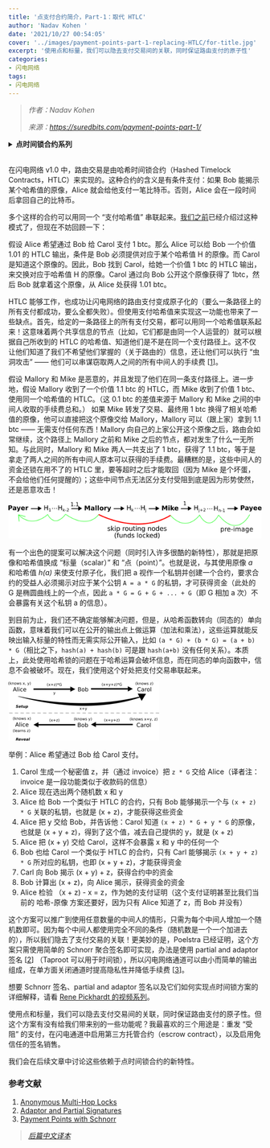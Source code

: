 ```yaml
---
title: '点支付合约简介，Part-1：取代 HTLC'
author: 'Nadav Kohen '
date: '2021/10/27 00:54:05'
cover: '../images/payment-points-part-1-replacing-HTLC/for-title.jpg'
excerpt: '使用点和标量，我们可以隐去支付交易间的关联，同时保证路由支付的原子性'
categories:
- 闪电网络
tags:
- 闪电网络
---
```



> *作者：Nadav Kohen*
> 
> *来源：<https://suredbits.com/payment-points-part-1/>*

<details><summary><strong>点时间锁合约系列</strong></summary>
<a href="https://suredbits.com/payment-points-part-1/">Payment Points Part 1: Replacing HTLCs</a><br>
<a href="https://suredbits.com/payment-points-part-2-stuckless-payments/">Payment Points Part 2: “Stuckless” Payments</a><br>
<a href="https://suredbits.com/payment-points-part-3-escrow-contracts/">Payment Points Part 3: Escrow Contracts</a><br>
<a href="https://suredbits.com/payment-points-part-4-selling-signatures/">Payment Points Part 4: Selling Signatures</a>
</details><br>

在闪电网络 v1.0 中，路由交易是由哈希时间锁合约（Hashed Timelock Contracts，HTLC）来实现的。这种合约的含义是有条件支付：如果 Bob 能揭示某个哈希值的原像，Alice 就会给他支付一笔比特币。否则，Alice 会在一段时间后拿回自己的比特币。

多个这样的合约可以用同一个 “支付哈希值” 串联起来。[我们之前](https://suredbits.com/lightning-network-101-routing/)已经介绍过这种模式了，但现在不妨回顾一下：

假设 Alice 希望通过 Bob 给 Carol 支付 1 btc。那么 Alice 可以给 Bob 一个价值 1.01 的 HTLC 输出，条件是 Bob 必须提供对应于某个哈希值 H 的原像。而 Carol 是知道这个原像的。因此，Bob 找到 Carol，给她一个价值 1 btc 的 HTLC 输出，来交换对应于哈希值 H 的原像。Carol 通过向 Bob 公开这个原像获得了 1btc，然后 Bob 就拿着这个原像，从 Alice 处获得 1.01 btc。

HTLC 能够工作，也成功让闪电网络的路由支付变成原子化的（要么一条路径上的所有支付都成功，要么全都失败）。但使用支付哈希值来实现这一功能也带来了一些缺点。首先，给定的一条路径上的所有支付交易，都可以用同一个哈希值联系起来！这意味着两个共享信息的节点（比如，它们都是由同一个人运营的）就可以根据自己所收到的 HTLC 的哈希值、知道他们是不是在同一个支付路径上。这不仅让他们知道了我们不希望他们掌握的（关于路由的）信息，还让他们可以执行 “虫洞攻击” —— 他们可以串谋窃取两人之间的所有中间人的手续费 [<a href="#note">1</a>]。

假设 Mallory 和 Mike 是恶意的，并且发现了他们在同一条支付路径上。进一步地，假设 Mallory 收到了一个价值 1.1 btc 的 HTLC，而 Mike 收到了价值 1 btc、使用同一个哈希值的 HTLC。（这 0.1 btc 的差值来源于 Mallory 和 Mike 之间的中间人收取的手续费总和。） 如果 Mike 转发了交易、最终用 1 btc 换得了相关哈希值的原像，他可以直接把这个原像交给 Mallory，Mallory 可以（跟上家）拿到 1.1 btc —— 无需支付任何东西！Mallory 向自己的上家公开这个原像之后，路由会如常继续，这个路径上 Mallory 之前和 Mike 之后的节点，都对发生了什么一无所知。与此同时，Mallory 和 Mike 两人一共支出了 1 btc，获得了 1.1 btc，等于是拿走了两人之间的所有中间人原本可以获得的手续费。最糟糕的是，这些中间人的资金还锁在用不了的 HTLC 里，要等超时之后才能取回（因为 Mike 是个坏蛋，不会给他们任何提醒的）；这些中间节点无法区分支付受阻到底是因为形势使然，还是恶意攻击！

![Wormhole Attack](../images/payment-points-part-1-replacing-HTLC/eAttack.png)

有一个出色的提案可以解决这个问题（同时引入许多很酷的新特性），那就是把原像和哈希值换成 “标量（scalar）” 和 “点（point）”。也就是说，与其使用原像 *a* 和哈希值 *h(a)* 来使支付原子化，我们把 a 视作一个私钥并创建一个合约，要求合约的受益人必须揭示对应于某个公钥 `A = a * G` 的私钥，才可获得资金（此处的 G 是椭圆曲线上的一个点，因此 `a * G = G + G + ... + G`（即 G 相加 a 次）不会暴露有关这个私钥 a 的信息）。

到目前为止，我们还不确定能够解决问题，但是，从哈希函数转向（同态的）单向函数，意味着我们可以在公开的输出点上做运算（加法和乘法），这些运算就能反映出输入标量的特性而无需实际公开输入，比如 `(a * G) + (b * G) = (a + b) * G`（相比之下，`hash(a) + hash(b)` 可是跟 `hash(a+b)` 没有任何关系）。本质上，此处使用哈希锁的问题在于哈希运算会破坏信息，而在同态的单向函数中，信息不会被破坏。现在，我们使用这个好处把支付交易串联起来。

![Payment Point](../images/payment-points-part-1-replacing-HTLC/300x117.png)

举例：Alice 希望通过 Bob 给 Carol 支付。

1. Carol 生成一个秘密值 z，并（通过 invoice）把 `z * G` 交给 Alice（译者注：invoice 是一段功能类似于收款码的信息）
2. Alice 现在选出两个随机数 x 和 y
3. Alice 给 Bob 一个类似于 HTLC 的合约，只有 Bob 能够揭示一个与 `(x + z) * G` 关联的私钥，也就是 (x + z)，才能获得这些资金
4. Alice 把 y 交给 Bob，并告诉他：Carol 知道 `(x + z) * G + y * G` 的原像，也就是 (x + y + z)，得到了这个值，减去自己提供的 y，就是 (x + z)
5. Alice 把 (x + y) 交给 Carol，这样不会暴露 x 和 y 中的任何一个
6. Bob 也给 Carol 一个类似于 HTLC 的合约，只有 Carl 能够揭示 `(x + y + z) * G` 所对应的私钥，也即 (x + y + z)，才能获得资金
7. Carl 向 Bob 揭示 (x + y) + z，获得合约中的资金
8. Bob 计算出 (x + z)，向 Alice 揭示，获得资金的资金
9. Alice 检验 （x + z) - x = z，作为她的支付证明（这个支付证明甚至比我们当前的 哈希-原像 方案还要好，因为只有 Alice 知道了 z，而 Bob 并没有）

这个方案可以推广到使用任意数量的中间人的情形，只需为每个中间人增加一个随机数即可。因为每个中间人都使用完全不同的条件（随机数是一个一个加进去的），所以我们隐去了支付交易的关联！更美妙的是，Poelstra 已经证明，这个方案只需使用简单的 Schnorr 聚合签名即可实现，办法是使用 partial and adaptor 签名 [<a href="#note">2</a>] （Taproot 可以用于时间锁），所以闪电网络通道可以由小而简单的输出组成，在单方面关闭通道时提高隐私性并降低手续费 [<a href="#note">3</a>]。

想要 Schnorr 签名、partial and adaptor 签名以及它们如何实现点时间锁方案的详细解释，请看 [Rene Pickhardt 的视频系列](https://www.youtube.com/playlist?list=PLaRKlIqjjguCILECVRXqVhec6yaNYyeMT)。

使用点和标量，我们可以隐去支付交易间的关联，同时保证路由支付的原子性。但这个方案有没有给我们带来别的一些功能呢？我最喜欢的三个用途是：重发 “受阻” 的支付，在闪电通道中启用第三方托管合约（escrow contract），以及启用免信任的签名销售。

我们会在后续文章中讨论这些依赖于点时间锁合约的新特性。

<h3 id="note">参考文献</h3>

1. [Anonymous Multi-Hop Locks](https://eprint.iacr.org/2018/472.pdf)
2. [Adaptor and Partial Signatures](https://github.com/ElementsProject/scriptless-scripts/blob/master/md/multi-hop-locks.md#notation)
3. [Payment Points with Schnorr](https://lists.launchpad.net/mimblewimble/msg00086.html)



> *[后篇中文译本](https://www.btcstudy.org/2021/12/10/payment-points-part-2-stuckless-payments/)*